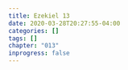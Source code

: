 ```yaml
---
title: Ezekiel 13
date: 2020-03-28T20:27:55-04:00
categories: []
tags: []
chapter: "013"
inprogress: false
---
```


